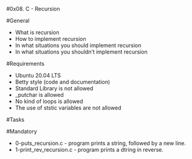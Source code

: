 #0x08. C - Recursion

#General
- What is recursion
- How to implement recursion
- In what situations you should implement recursion
- In what situations you shouldn’t implement recursion

#Requirements
- Ubuntu 20.04 LTS
- Betty style (code and documentation)
- Standard Library is not allowed
- _putchar is allowed
- No kind of loops is allowed
- The use of ststic variables are not allowed

#Tasks

#Mandatory
- 0-puts_recursion.c - program prints a string, followed by a new line.
- 1-print_rev_recursion.c - program prints a dtring in reverse.
